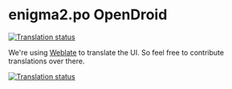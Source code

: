 # enigma2.po OpenDroid

[![Translation status](https://hosted.weblate.org/widgets/opd/-/enigma2-po/open-graph.png)](https://hosted.weblate.org/engage/opd/)

We're using [Weblate](https://hosted.weblate.org/engage/opd/) to translate the UI. So feel free to contribute translations over there.

<a href="https://hosted.weblate.org/engage/opd/">
    <img src="https://hosted.weblate.org/widgets/opd/-/glossary/multi-auto.svg" alt="Translation status" />
</a>


